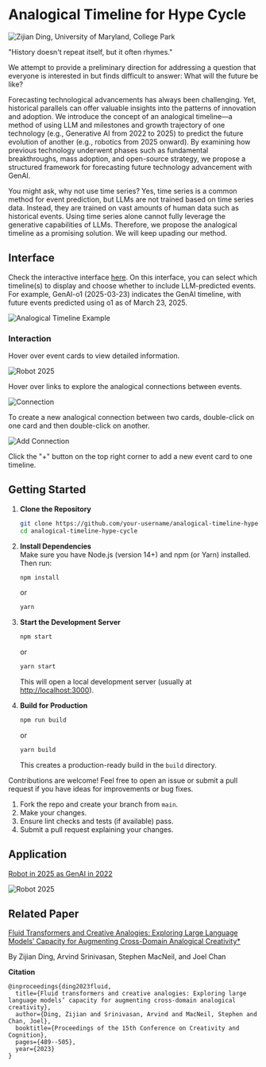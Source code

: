 # Analogical Timeline for Hype Cycle

![Zijian Ding](https://jason-ding.com/), University of Maryland, College Park

"History doesn't repeat itself, but it often rhymes."

We attempt to provide a preliminary direction for addressing a question that everyone is interested in but finds difficult to answer: What will the future be like?

Forecasting technological advancements has always been challenging. Yet, historical parallels can offer valuable insights into the patterns of innovation and adoption. We introduce the concept of an analogical timeline—a method of using LLM and milestones and growth trajectory of one technology (e.g., Generative AI from 2022 to 2025) to predict the future evolution of another (e.g., robotics from 2025 onward). By examining how previous technology underwent phases such as fundamental breakthroughs, mass adoption, and open-source strategy, we propose a structured framework for forecasting future technology advancement with GenAI.

You might ask, why not use time series? Yes, time series is a common method for event prediction, but LLMs are not trained based on time series data. Instead, they are trained on vast amounts of human data such as historical events. Using time series alone cannot fully leverage the generative capabilities of LLMs. Therefore, we propose the analogical timeline as a promising solution. We will keep upading our method.

## Interface

Check the interactive interface [here](https://anatime.netlify.app/). On this interface, you can select which timeline(s) to display and choose whether to include LLM-predicted events. For example, GenAI-o1 (2025-03-23) indicates the GenAI timeline, with future events predicted using o1 as of March 23, 2025.

![Analogical Timeline Example](public/images/AnaTime.png)

### Interaction

Hover over event cards to view detailed information.

![Robot 2025](public/images/EventDetails.png)

Hover over links to explore the analogical connections between events.

![Connection](public/images/connection.png)

To create a new analogical connection between two cards, double-click on one card and then double-click on another.

![Add Connection](public/images/AddConnection.png)

Click the "+" button on the top right corner to add a new event card to one timeline.

## Getting Started

1. **Clone the Repository**  
   ```bash
   git clone https://github.com/your-username/analogical-timeline-hype-cycle.git
   cd analogical-timeline-hype-cycle
   ```

2. **Install Dependencies**  
   Make sure you have Node.js (version 14+) and npm (or Yarn) installed. Then run:
   ```bash
   npm install
   ```
   or
   ```bash
   yarn
   ```

3. **Start the Development Server**  
   ```bash
   npm start
   ```
   or
   ```bash
   yarn start
   ```
   This will open a local development server (usually at [http://localhost:3000](http://localhost:3000)).

4. **Build for Production**  
   ```bash
   npm run build
   ```
   or
   ```bash
   yarn build
   ```
   This creates a production-ready build in the `build` directory.

Contributions are welcome! Feel free to open an issue or submit a pull request if you have ideas for improvements or bug fixes.

1. Fork the repo and create your branch from `main`.  
2. Make your changes.  
3. Ensure lint checks and tests (if available) pass.  
4. Submit a pull request explaining your changes.

## Application

[Robot in 2025 as GenAI in 2022](https://robot-genai.netlify.app/)

![Robot 2025](public/images/Robot2025.png)

## Related Paper

[Fluid Transformers and Creative Analogies: Exploring Large Language Models’ Capacity for Augmenting Cross-Domain Analogical Creativity*](https://dl.acm.org/doi/abs/10.1145/3591196.3593516)

By Zijian Ding, Arvind Srinivasan, Stephen MacNeil, and Joel Chan  

**Citation**  
```
@inproceedings{ding2023fluid,
  title={Fluid transformers and creative analogies: Exploring large language models’ capacity for augmenting cross-domain analogical creativity},
  author={Ding, Zijian and Srinivasan, Arvind and MacNeil, Stephen and Chan, Joel},
  booktitle={Proceedings of the 15th Conference on Creativity and Cognition},
  pages={489--505},
  year={2023}
}
```
